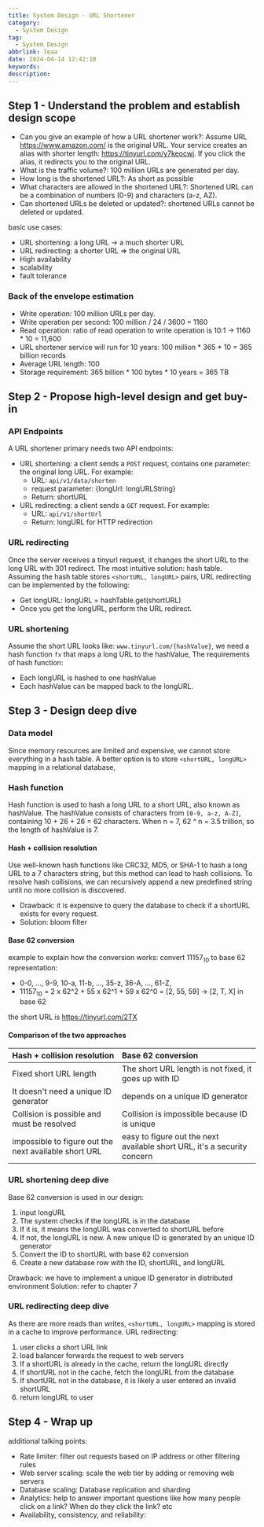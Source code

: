 ```yaml
---
title: System Design - URL Shortener
category:
  - System Design
tag:
  - System Design
abbrlink: 7eaa
date: 2024-04-14 12:42:10
keywords:
description:
---
```


## Step 1 - Understand the problem and establish design scope
* Can you give an example of how a URL shortener work?: Assume URL https://www.amazon.com/ is the original URL. Your service creates an alias with shorter length: https://tinyurl.com/y7keocwj. If you
click the alias, it redirects you to the original URL.
* What is the traffic volume?: 100 million URLs are generated per day.
* How long is the shortened URL?: As short as possible
* What characters are allowed in the shortened URL?: Shortened URL can be a combination of numbers (0-9) and characters (a-z, AZ).
*  Can shortened URLs be deleted or updated?: shortened URLs cannot be deleted or updated.

basic use cases:
* URL shortening: a long URL -> a much shorter URL
* URL redirecting: a shorter URL => the original URL
* High availability
* scalability
* fault tolerance

### Back of the envelope estimation
* Write operation: 100 million URLs per day.
* Write operation per second: 100 million / 24 / 3600 = 1160
* Read operation: ratio of read operation to write operation is 10:1 -> 1160 * 10 = 11,600
* URL shortener service will run for 10 years: 100 million * 365 * 10 = 365 billion records
* Average URL length: 100
* Storage requirement: 365 billion * 100 bytes * 10 years = 365 TB


## Step 2 - Propose high-level design and get buy-in
### API Endpoints
A URL shortener primary needs two API endpoints:
* URL shortening: a client sends a `POST` request, contains one parameter: the original long URL. For example:
    * URL: `api/v1/data/shorten`
    * request parameter: {longUrl: longURLString}
    * Return: shortURL
* URL redirecting: a client sends a `GET` request. For example:
    * URL: `api/v1/shortUrl`
    * Return: longURL for HTTP redirection

### URL redirecting
Once the server receives a tinyurl request, it changes the short URL to the long URL with 301 redirect.
The most intuitive solution: hash table. Assuming the hash table stores `<shortURL, longURL>` pairs, URL redirecting can be implemented by the following:
* Get longURL: longURL = hashTable.get(shortURL)
* Once you get the longURL, perform the URL redirect.

### URL shortening
Assume the short URL looks like: `www.tinyurl.com/{hashValue}`, we need a hash function `fx` that maps a long URL to the hashValue, The requirements of hash function:
* Each longURL is hashed to one hashValue
* Each hashValue can be mapped back to the longURL.


## Step 3 - Design deep dive
### Data model
Since memory resources are limited and expensive, we cannot store everything in a hash table. A better option is to store `<shortURL, longURL>` mapping in a relational database, 

### Hash function
Hash function is used to hash a long URL to a short URL, also known as hashValue. The hashValue consists of characters from `[0-9, a-z, A-Z]`, containing 10 + 26 + 26 = 62 characters. When n = 7, 62 ^ n = 3.5 trillion, so the length of hashValue is 7.

#### Hash + collision resolution
Use well-known hash functions like CRC32, MD5, or SHA-1 to hash a long URL to a 7 characters string, but this method can lead to hash collisions. To resolve hash collisions, we can recursively append a new predefined string until no more collision is discovered.
* Drawback: it is expensive to query the database to check if a shortURL exists for every request.
* Solution: bloom filter

#### Base 62 conversion
example to explain how the conversion works: convert ${11157}_{10}$ to base 62 representation:
* 0-0, ..., 9-9, 10-a, 11-b, ..., 35-z, 36-A, ..., 61-Z,
* ${11157}_{10}$ = 2 x 62^2 + 55 x 62^1 + 59 x 62^0 = [2, 55, 59] -> [2, T, X] in base 62

the short URL is https://tinyurl.com/2TX

#### Comparison of the two approaches
| Hash + collision resolution | Base 62 conversion |
|:----|:----|
| Fixed short URL length | The short URL length is not fixed, it goes up with ID |
| It doesn't need a unique ID generator | depends on a unique ID generator |
| Collision is possible and must be resolved | Collision is impossible because ID is unique |
| impossible to figure out the next available short URL | easy to figure out the next available short URL, it's a security concern |

### URL shortening deep dive
Base 62 conversion is used in our design:
1. input longURL
2. The system checks if the longURL is in the database
3. If it is, it means the longURL was converted to shortURL before
4. If not, the longURL is new. A new unique ID is generated by an unique ID generator
5. Convert the ID to shortURL with base 62 conversion
6. Create a new database row with the ID, shortURL, and longURL

Drawback: we have to implement a unique ID generator in distributed environment
Solution: refer to chapter 7

### URL redirecting deep dive
As there are more reads than writes, `<shortURL, longURL>` mapping is stored in a cache to improve performance. URL redirecting:
1. user clicks a short URL link
2. load balancer forwards the request to web servers
3. If a shortURL is already in the cache, return the longURL directly
4. If shortURL not in the cache, fetch the longURL from the database
5. If shortURL not in the database, it is likely a user entered an invalid shortURL
6. return longURL to user


## Step 4 - Wrap up
additional talking points:
* Rate limiter: filter out requests based on IP address or other filtering rules
* Web server scaling: scale the web tier by adding or removing web servers
* Database scaling: Database replication and sharding
* Analytics: help to answer important questions like how many people click on a link? When do they click the link? etc
*  Availability, consistency, and reliability: 
